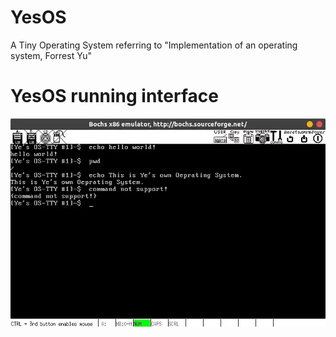 # YesOS

A Tiny Operating System referring to "Implementation of an operating system, Forrest Yu"

# YesOS running interface

![YesOS运行截图](https://raw.githubusercontent.com/yeholdon/YesOS/master/pics/20220809114549.jpg)

